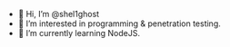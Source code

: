 - 👋 Hi, I’m @shel1ghost
- 👀 I’m interested in programming & penetration testing.
- 🌱 I’m currently learning NodeJS.

<!---
shel1ghost/shel1ghost is a ✨ special ✨ repository because its `README.md` (this file) appears on your GitHub profile.
You can click the Preview link to take a look at your changes.
--->
